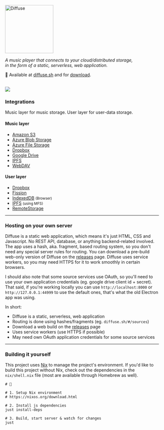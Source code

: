<img src="https://diffuse.sh/images/diffuse-dark.svg" alt="Diffuse" width="158" />

_A music player that connects to your cloud/distributed storage,  
in the form of a static, serverless, web application._

📍 Available at [diffuse.sh](https://diffuse.sh/) and for [download](https://github.com/icidasset/diffuse/releases).

<br />
<img src="https://icidasset-public.s3.amazonaws.com/diffuse-v3.jpg" />



### Integrations

Music layer for music storage.
User layer for user-data storage.  

#### Music layer

- [Amazon S3](https://aws.amazon.com/s3/)
- [Azure Blob Storage](https://azure.microsoft.com/en-us/services/storage/blobs/)
- [Azure File Storage](https://azure.microsoft.com/en-us/services/storage/files/)
- [Dropbox](https://dropbox.com/)
- [Google Drive](https://drive.google.com/)
- [IPFS](https://ipfs.io/)
- [WebDAV](https://en.wikipedia.org/wiki/WebDAV)

#### User layer

- [Dropbox](https://www.dropbox.com/)
- [Fission](https://fission.codes/)
- [IndexedDB](https://developer.mozilla.org/en-US/docs/Web/API/IndexedDB_API) <small>(Browser)</small>
- [IPFS](https://ipfs.io/) <small>(using MFS)</small>
- [RemoteStorage](https://remotestorage.io/)



---



### Hosting on your own server

Diffuse is a static web application, which means it's just HTML, CSS and Javascript. No REST API, database, or anything backend-related involved. The app uses a hash, aka. fragment, based routing system, so you don't need any special server rules for routing. You can download a pre-build web-only version of Diffuse on the [releases](https://github.com/icidasset/diffuse/releases) page. Diffuse uses service workers, so you may need HTTPS for it to work smoothly in certain browsers.

I should also note that some source services use OAuth, so you'll need to use your own application credentials (eg. google drive client id + secret). That said, if you're working locally you can use `http://localhost:8000` or `http://127.0.0.1:44999` to use the default ones, that's what the old Electron app was using.

In short:
- Diffuse is a static, serverless, web application
- Routing is done using hashes/fragments (eg. `diffuse.sh/#/sources`)
- Download a web build on the [releases](https://github.com/icidasset/diffuse/releases) page
- Uses service workers (use HTTPS if possible)
- May need own OAuth application credentials for some source services



---



### Building it yourself

This project uses [Nix](https://nixos.org/features.html) to manage the project's environment. If you'd like to build this project without Nix, check out the dependencies in the `nix/shell.nix` file (most are available through Homebrew as well).


```shell
# 🍱

# 1. Setup Nix environment
# https://nixos.org/download.html

# 2. Install js dependencies
just install-deps

# 3. Build, start server & watch for changes
just
```
